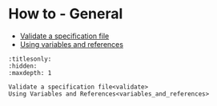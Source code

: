 # How to - General

* [Validate a specification file](validate)
* [Using variables and references](variables_and_references)

```{toctree}
:titlesonly:
:hidden:
:maxdepth: 1

Validate a specification file<validate>
Using Variables and References<variables_and_references>
```
